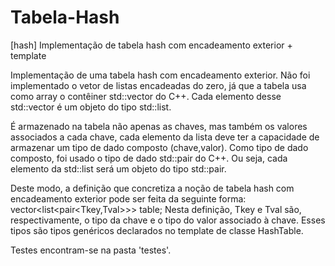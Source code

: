 # Tabela-Hash
[hash] Implementação de tabela hash com encadeamento exterior + template

Implementação de uma tabela hash com encadeamento exterior.
Não foi implementado o vetor de listas encadeadas do zero, já que a tabela usa como array o contêiner std::vector do C++.
Cada elemento desse std::vector é um objeto do tipo std::list.

É armazenado na tabela não apenas as chaves, mas também os valores associados a cada chave, cada elemento da lista deve ter a capacidade de armazenar um tipo de dado composto (chave,valor).
Como tipo de dado composto, foi usado o tipo de dado std::pair do C++. Ou seja, cada elemento da std::list será um objeto do tipo std::pair.

Deste modo, a definição que concretiza a noção de tabela hash com encadeamento exterior pode ser feita da seguinte forma:
vector<list<pair<Tkey,Tval>>> table;
Nesta definição, Tkey e Tval são, respectivamente, o tipo da chave e o tipo do valor associado à chave. Esses tipos são tipos genéricos declarados no template de classe HashTable.

Testes encontram-se na pasta 'testes'.

